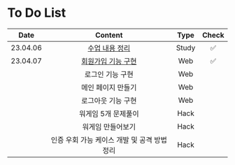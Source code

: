 # To Do List

|Date|Content|Type|Check|
|:------:|:---:|:---:|:---:|
|23.04.06|[수업 내용 정리](https://github.com/yws-318/Penetration-Testing/blob/main/Master%20Plan/Week%202/2%EC%A3%BC%EC%B0%A8%20%EC%88%98%EC%97%85%EC%A0%95%EB%A6%AC.md)|Study|✅|
|23.04.07|[회원가입 기능 구현](https://github.com/yws-318/Penetration-Testing/blob/main/Master%20Plan/Week%202/%ED%9A%8C%EC%9B%90%EA%B0%80%EC%9E%85.md)|Web|✅|
||로그인 기능 구현|Web||
||메인 페이지 만들기|Web||
||로그아웃 기능 구현|Web||
||워게임 5개 문제풀이|Hack||
||워게임 만들어보기|Hack||
||인증 우회 가능 케이스 개발 및 공격 방법 정리|Hack||

